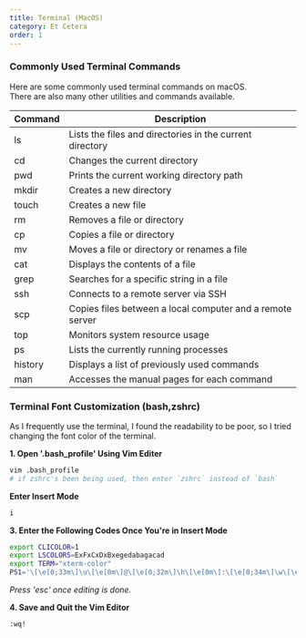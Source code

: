 ```yaml
---
title: Terminal (MacOS)
category: Et Cetera
order: 1
---
```


### Commonly Used Terminal Commands

<div class="content-box">
Here are some commonly used terminal commands on macOS.<br> 
There are also many other utilities and commands available.
</div>

| Command | Description |
| --- | --- |
| ls | Lists the files and directories in the current directory |
| cd | Changes the current directory |
| pwd | Prints the current working directory path |
| mkdir | Creates a new directory |
| touch | Creates a new file |
| rm | Removes a file or directory |
| cp | Copies a file or directory |
| mv | Moves a file or directory or renames a file |
| cat | Displays the contents of a file |
| grep | Searches for a specific string in a file |
| ssh | Connects to a remote server via SSH |
| scp | Copies files between a local computer and a remote server |
| top | Monitors system resource usage |
| ps | Lists the currently running processes |
| history | Displays a list of previously used commands |
| man | Accesses the manual pages for each command |


### Terminal Font Customization (bash,zshrc)

As I frequently use the terminal, I found the readability to be poor, so I tried changing the font color of the terminal.

**1. Open '.bash_profile' Using Vim Editer**
```bash
vim .bash_profile 
# if zshrc's been being used, then enter `zshrc` instead of `bash`
```
**Enter Insert Mode**
```bash
i
```
**3. Enter the Following Codes Once You're in Insert Mode**
```bash
export CLICOLOR=1
export LSCOLORS=ExFxCxDxBxegedabagacad
export TERM="xterm-color"
PS1='\[\e[0;33m\]\u\[\e[0m\]@\[\e[0;32m\]\h\[\e[0m\]:\[\e[0;34m\]\w\[\e[0m\]\$'
```

*Press 'esc' once editing is done.*

**4. Save and Quit the Vim Editor**
```bash
:wq!
```
